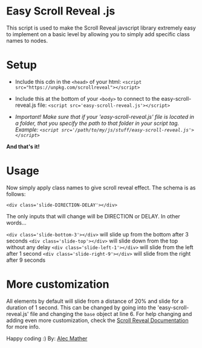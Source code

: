 # Easy Scroll Reveal .js

 This script is used to make the Scroll Reveal javscript library extremely easy to implement on a basic level by allowing you to simply add specific class names to nodes.

# Setup

- Include this cdn in the `<head>` of your html: `<script src="https://unpkg.com/scrollreveal"></script>`
- Include this at the bottom of your `<body>` to connect to the easy-scroll-reveal.js file: `<script src='easy-scroll-reveal.js'></script>`

- _Important! Make sure that if your 'easy-scroll-reveal.js' file is located in a folder, that you specify the path to that folder in your script tag. Example: `<script src='/path/to/my/js/stuff/easy-scroll-reveal.js'></script>`_

**And that's it!**

# Usage

Now simply apply class names to give scroll reveal effect. The schema is as follows:

`<div class='slide-DIRECTION-DELAY'></div>`

The only inputs that will change will be DIRECTION or DELAY. In other words...

`<div class='slide-bottom-3'></div>` will slide up from the bottom after 3 seconds
`<div class='slide-top'></div>` will slide down from the top without any delay
`<div class='slide-left-1'></div>` will slide from the left after 1 second
`<div class='slide-right-9'></div>` will slide from the right after 9 seconds

# More customization

All elements by default will slide from a distance of 20% and slide for a duration of 1 second. This can be changed by going into the 'easy-scroll-reveal.js' file and changing the `base` object at line 6. For help changing and adding even more customization, check the [Scroll Reveal Documentation](https://scrollrevealjs.org/api/reveal.html) for more info.

Happy coding :)
By: [Alec Mather](https://github.com/aymather)